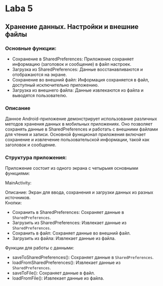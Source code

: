 # Laba 5
## Хранение данных. Настройки и внешние файлы

### Основные функции:  
- Сохранение в SharedPreferences: Приложение сохраняет информацию (заголовок и сообщение) в файл настроек.  
- Загрузка из SharedPreferences: Данные восстанавливаются и отображаются на экране.  
- Сохранение во внешний файл: Информация сохраняется в файл, доступный исключительно приложению.  
- Загрузка из внешнего файла: Данные извлекаются из файла и выводятся пользователю.  

### Описание  
Данное Android-приложение демонстрирует использование различных методов хранения данных в мобильных приложениях. Оно позволяет сохранять данные в SharedPreferences и работать с внешними файлами для чтения и записи. Основной функционал приложения включает сохранение и извлечение пользовательской информации, такой как заголовок и сообщение.  

### Структура приложения:  
Приложение состоит из одного экрана с четырьмя основными функциями:  

MainActivity:  

Описание: Экран для ввода, сохранения и загрузки данных из разных источников.  
Кнопки:  
- Сохранить в SharedPreferences: Сохраняет данные в `SharedPreferences`.  
- Загрузить из SharedPreferences: Извлекает данные из `SharedPreferences`.  
- Сохранить в файл: Сохраняет данные во внешний файл.  
- Загрузить из файла: Извлекает данные из файла.  

Функции для работы с данными:  
- saveToSharedPreferences(): Сохраняет данные в `SharedPreferences`.  
- loadFromSharedPreferences(): Извлекает данные из `SharedPreferences`.  
- saveToFile(): Сохраняет данные в файл.  
- loadFromFile(): Извлекает данные из файла.  
